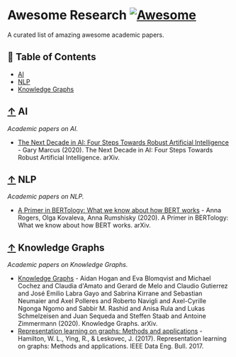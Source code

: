# Awesome Research [![Awesome](https://cdn.rawgit.com/sindresorhus/awesome/d7305f38d29fed78fa85652e3a63e154dd8e8829/media/badge.svg)](https://gitly.hopto.org/eugene/awesome-research)

A curated list of amazing awesome academic papers.

## 📖 Table of Contents

 - [AI](#-ai)
 - [NLP](#-nlp)
 - [Knowledge Graphs](#-knowledge-graphs)

## [↑](#contents) AI

*Academic papers on AI.*

* [The Next Decade in AI: Four Steps Towards Robust Artificial Intelligence](https://arxiv.org/abs/2002.06177v3) - Gary Marcus (2020). The Next Decade in AI: Four Steps Towards Robust Artificial Intelligence. arXiv.

## [↑](#contents) NLP

*Academic papers on NLP.*

* [A Primer in BERTology: What we know about how BERT works](https://arxiv.org/pdf/2002.12327v1.pdf) - Anna Rogers, Olga Kovaleva, Anna Rumshisky (2020). A Primer in BERTology: What we know about how BERT works. arXiv.

## [↑](#contents) Knowledge Graphs

*Academic papers on Knowledge Graphs.*

* [Knowledge Graphs](https://arxiv.org/abs/2003.02320v1) - Aidan Hogan and Eva Blomqvist and Michael Cochez and Claudia d'Amato and Gerard de Melo and Claudio Gutierrez and José Emilio Labra Gayo and Sabrina Kirrane and Sebastian Neumaier and Axel Polleres and Roberto Navigli and Axel-Cyrille Ngonga Ngomo and Sabbir M. Rashid and Anisa Rula and Lukas Schmelzeisen and Juan Sequeda and Steffen Staab and Antoine Zimmermann (2020). Knowledge Graphs. arXiv.
* [Representation learning on graphs: Methods and applications](https://www-cs.stanford.edu/people/jure/pubs/graphrepresentation-ieee17.pdf) - Hamilton, W. L., Ying, R., & Leskovec, J. (2017). Representation learning on graphs: Methods and applications. IEEE Data Eng. Bull. 2017.